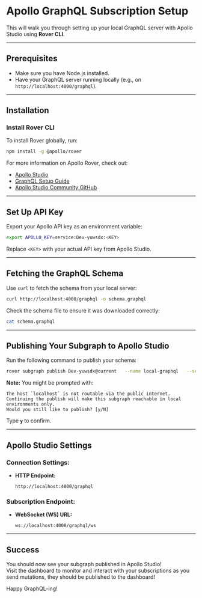 # Apollo GraphQL Subscription Setup

This will walk you through setting up your local GraphQL server with Apollo Studio using **Rover CLI**.

---

## Prerequisites
- Make sure you have Node.js installed.
- Have your GraphQL server running locally (e.g., on `http://localhost:4000/graphql`).

---

## Installation

### Install Rover CLI
To install Rover globally, run:
```bash
npm install -g @apollo/rover
```

For more information on Apollo Rover, check out:
- [Apollo Studio](https://studio.apollographql.com/)
- [GraphQL Setup Guide](https://www.apollographql.com/docs/guides/graphql/setup)
- [Apollo Studio Community GitHub](https://github.com/apollographql/apollo-studio-community?tab=readme-ov-file)

---

## Set Up API Key

Export your Apollo API key as an environment variable:
```bash
export APOLLO_KEY=service:Dev-yuwsdx:<KEY>
```
Replace `<KEY>` with your actual API key from Apollo Studio.

---

## Fetching the GraphQL Schema

Use `curl` to fetch the schema from your local server:
```bash
curl http://localhost:4000/graphql -o schema.graphql
```

Check the schema file to ensure it was downloaded correctly:
```bash
cat schema.graphql
```

---

## Publishing Your Subgraph to Apollo Studio

Run the following command to publish your schema:
```bash
rover subgraph publish Dev-yuwsdx@current   --name local-graphql   --schema ./schema.graphql   --routing-url http://localhost:4000/graphql
```

**Note:** You might be prompted with:
```
The host `localhost` is not routable via the public internet.
Continuing the publish will make this subgraph reachable in local environments only.
Would you still like to publish? [y/N]
```
Type **`y`** to confirm.

---

## Apollo Studio Settings

### Connection Settings:
- **HTTP Endpoint:**  
  ```
  http://localhost:4000/graphql
  ```

### Subscription Endpoint:
- **WebSocket (WS) URL:**  
  ```
  ws://localhost:4000/graphql/ws
  ```

---

## Success

You should now see your subgraph published in Apollo Studio!  
Visit the dashboard to monitor and interact with your subscriptions as you send mutations, they should be published to the dashboard!

Happy GraphQL-ing! 
